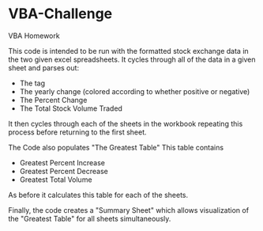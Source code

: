 # VBA-Challenge
VBA Homework

This code is intended to be run with the formatted stock exchange data in the two given excel spreadsheets.
It cycles through all of the data in a given sheet and parses out:
- The tag
- The yearly change (colored according to whether positive or negative)
- The Percent Change
- The Total Stock Volume Traded

It then cycles through each of the sheets in the workbook repeating this process before returning to the first sheet.

The Code also populates "The Greatest Table"
This table contains
- Greatest Percent Increase
- Greatest Percent Decrease
- Greatest Total Volume

As before it calculates this table for each of the sheets.

Finally, the code creates a "Summary Sheet" which allows visualization of the "Greatest Table"
for all sheets simultaneously.
